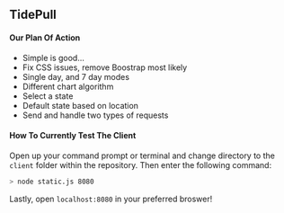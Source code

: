 ## TidePull

#### Our Plan Of Action

+ Simple is good...
+ Fix CSS issues, remove Boostrap most likely
+ Single day, and 7 day modes
+ Different chart algorithm
+ Select a state
+ Default state based on location
+ Send and handle two types of requests

#### How To Currently Test The Client

Open up your command prompt or terminal and change directory to the `client` folder within the repository. Then enter the following command:

```bash  
> node static.js 8080  
```  
  
Lastly, open `localhost:8080` in your preferred broswer!
